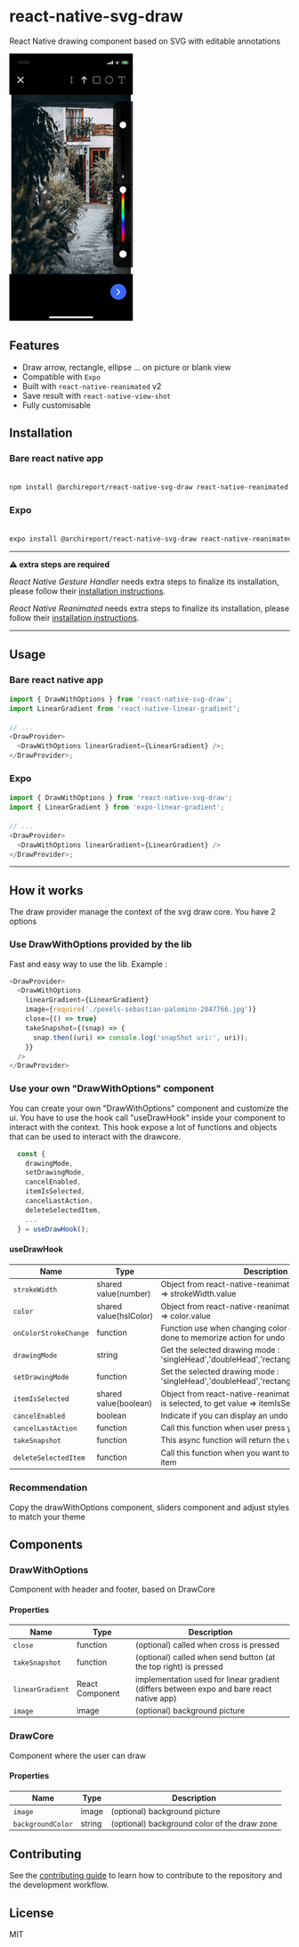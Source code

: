 # react-native-svg-draw

React Native drawing component based on SVG with editable annotations

![Drawing Example](documentation/example.gif)

## Features

- Draw arrow, rectangle, ellipse ... on picture or blank view
- Compatible with `Expo`
- Built with `react-native-reanimated` v2
- Save result with `react-native-view-shot`
- Fully customisable

## Installation

### Bare react native app

```sh

npm install @archireport/react-native-svg-draw react-native-reanimated react-native-gesture-handler react-native-svg react-native-view-shot react-native-linear-gradient

```

### Expo

```sh

expo install @archireport/react-native-svg-draw react-native-reanimated react-native-gesture-handler react-native-svg react-native-view-shot expo-linear-gradient

```

---

**⚠️ extra steps are required**

_React Native Gesture Handler_ needs extra steps to finalize its installation, please follow their [installation instructions](https://docs.swmansion.com/react-native-gesture-handler/docs/#installation).

_React Native Reanimated_ needs extra steps to finalize its installation, please follow their [installation instructions](https://docs.swmansion.com/react-native-reanimated/docs/installation/).

---

## Usage

### Bare react native app

```js
import { DrawWithOptions } from 'react-native-svg-draw';
import LinearGradient from 'react-native-linear-gradient';

// ...
<DrawProvider>
  <DrawWithOptions linearGradient={LinearGradient} />;
</DrawProvider>;
```

### Expo

```js
import { DrawWithOptions } from 'react-native-svg-draw';
import { LinearGradient } from 'expo-linear-gradient';

// ...
<DrawProvider>
  <DrawWithOptions linearGradient={LinearGradient} />
</DrawProvider>;
```

---

## How it works

The draw provider manage the context of the svg draw core.
You have 2 options

### Use DrawWithOptions provided by the lib

Fast and easy way to use the lib.
Example :

```js
<DrawProvider>
  <DrawWithOptions
    linearGradient={LinearGradient}
    image={require('./pexels-sebastian-palomino-2847766.jpg')}
    close={() => true}
    takeSnapshot={(snap) => {
      snap.then((uri) => console.log('snapShot uri:', uri));
    }}
  />
</DrawProvider>
```

### Use your own "DrawWithOptions" component

You can create your own "DrawWithOptions" component and customize the ui.
You have to use the hook call "useDrawHook" inside your component to interact with the context. This hook expose a lot of functions and objects that can be used to interact with the drawcore.

```js
  const {
    drawingMode,
    setDrawingMode,
    cancelEnabled,
    itemIsSelected,
    cancelLastAction,
    deleteSelectedItem,
    ...
  } = useDrawHook();
```

#### useDrawHook

| Name                  | Type                   | Description                                                                                               |
| --------------------- | ---------------------- | --------------------------------------------------------------------------------------------------------- |
| `strokeWidth`         | shared value(number)   | Object from react-native-reanimated, get and set value => strokeWidth.value                               |
| `color`               | shared value(hslColor) | Object from react-native-reanimated, get and set value => color.value                                     |
| `onColorStrokeChange` | function               | Function use when changing color or strokeWidth is done to memorize action for undo                       |
| `drawingMode`         | string                 | Get the selected drawing mode : 'singleHead','doubleHead','rectangle','ellipse','text','pen'              |
| `setDrawingMode`      | function               | Set the selected drawing mode : 'singleHead','doubleHead','rectangle','ellipse','text','pen'              |
| `itemIsSelected`      | shared value(boolean)  | Object from react-native-reanimated Indicate if an item is selected, to get value => itemIsSelected.value |
| `cancelEnabled`       | boolean                | Indicate if you can display an undo button                                                                |
| `cancelLastAction`    | function               | Call this function when user press your undo button                                                       |
| `takeSnapshot`        | function               | This async function will return the uri of your drawing                                                   |
| `deleteSelectedItem`  | function               | Call this function when you want to delete the selected item                                              |

### Recommendation

Copy the drawWithOptions component, sliders component and adjust styles to match your theme

## Components

### DrawWithOptions

Component with header and footer, based on DrawCore

#### Properties

| Name             | Type            | Description                                                                              |
| ---------------- | --------------- | ---------------------------------------------------------------------------------------- |
| `close`          | function        | (optional) called when cross is pressed                                                  |
| `takeSnapshot`   | function        | (optional) called when send button (at the top right) is pressed                         |
| `linearGradient` | React Component | implementation used for linear gradient (differs between expo and bare react native app) |
| `image`          | image           | (optional) background picture                                                            |

### DrawCore

Component where the user can draw

#### Properties

| Name              | Type   | Description                                  |
| ----------------- | ------ | -------------------------------------------- |
| `image`           | image  | (optional) background picture                |
| `backgroundColor` | string | (optional) background color of the draw zone |

## Contributing

See the [contributing guide](CONTRIBUTING.md) to learn how to contribute to the repository and the development workflow.

## License

MIT

